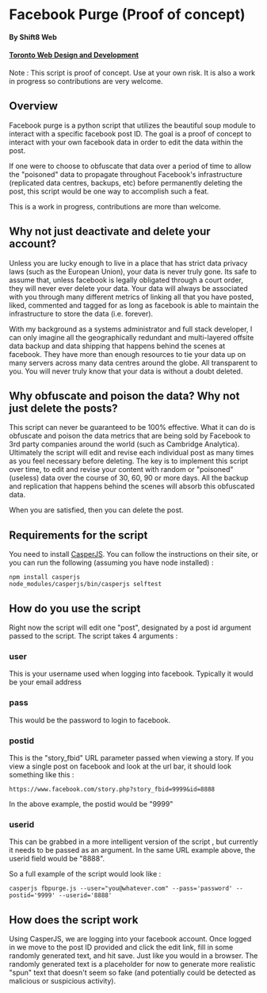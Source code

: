 # Facebook Purge (Proof of concept)
#### By Shift8 Web
#### [Toronto Web Design and Development](https://www.shift8web.ca)

Note : This script is proof of concept. Use at your own risk. It is also a work in progress so contributions are very welcome.

## Overview 

Facebook purge is a python script that utilizes the beautiful soup module to interact with a specific facebook post ID. The goal is a proof of concept to interact with your own facebook data in order to edit the data within the post.

If one were to choose to obfuscate that data over a period of time to allow the "poisoned" data to propagate throughout Facebook's infrastructure (replicated data centres, backups, etc) before permanently deleting the post, this script would be one way to accomplish such a feat. 

This is a work in progress, contributions are more than welcome. 

## Why not just deactivate and delete your account?

Unless you are lucky enough to live in a place that has strict data privacy laws (such as the European Union), your data is never truly gone. Its safe to assume that, unless facebook is legally obligated through a court order, they will never ever delete your data. Your data will always be associated with you through many different metrics of linking all that you have posted, liked, commented and tagged for as long as facebook is able to maintain the infrastructure to store the data (i.e. forever).

With my background as a systems administrator and full stack developer, I can only imagine all the geographically redundant and multi-layered offsite data backup and data shipping that happens behind the scenes at facebook. They have more than enough resources to tie your data up on many servers across many data centres around the globe. All transparent to you. You will never truly know that your data is without a doubt deleted.

## Why obfuscate and poison the data? Why not just delete the posts?

This script can never be guaranteed to be 100% effective. What it can do is obfuscate and poison the data metrics that are being sold by Facebook to 3rd party companies around the world (such as Cambridge Analytica). Ultimately the script will edit and revise each individual post as many times as you feel necessary before deleting. The key is to implement this script over time, to edit and revise your content with random or "poisoned" (useless) data over the course of 30, 60, 90 or more days. All the backup and replication that happens behind the scenes will absorb this obfuscated data.

When you are satisfied, then you can delete the post.

## Requirements for the script

You need to install [CasperJS](http://casperjs.org/). You can follow the instructions on their site, or you can run the following (assuming you have node installed) :

```
npm install casperjs
node_modules/casperjs/bin/casperjs selftest
```

## How do you use the script

Right now the script will edit one "post", designated by a post id argument passed to the script. The script takes 4 arguments :

### user 

This is your username used when logging into facebook. Typically it would be your email address

### pass

This would be the password to login to facebook.

### postid

This is the "story_fbid" URL parameter passed when viewing a story. If you view a single post on facebook and look at the url bar, it should look something like this :

`https://www.facebook.com/story.php?story_fbid=9999&id=8888`

In the above example, the postid would be "9999"

### userid

This can be grabbed in a more intelligent version of the script , but currently it needs to be passed as an argument. In the same URL example above, the userid field would be "8888".

So a full example of the script would look like :

`casperjs fbpurge.js --user="you@whatever.com" --pass='password' --postid='9999' --userid='8888'`

## How does the script work

Using CasperJS, we are logging into your facebook account. Once logged in we move to the post ID provided and click the edit link, fill in some randomly generated text, and hit save. Just like you would in a browser. The randomly generated text is a placeholder for now to generate more realistic "spun" text that doesn't seem so fake (and potentially could be detected as malicious or suspicious activity).
